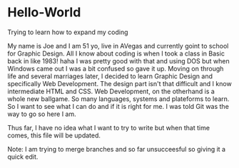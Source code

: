 # Hello-World
Trying to learn how to expand my coding

My name is Joe and I am 51 yo, live in AVegas and currently goint to school for Graphic Design.  All I know about coding is when I took a class in Basic back in like 1983!  haha  I was pretty good with that and using DOS but when Windows came out I was a bit confused so gave it up.  Moving on through life and several marriages later, I decided to learn Graphic Design and specifically Web Development.  The design part isn't that difficult and I know intermediate HTML and CSS.  Web Development, on the otherhand is a whole new ballgame.  So many languages, systems and plateforms to learn.  So I want to see what I can do and if it is right for me.  I was told Git was the way to go so here I am.

Thus far, I have no idea what I want to try to write but when that time comes, this file will be updated.

Note:  I am trying to merge branches and so far unsucceesful so giving it a quick edit.
